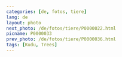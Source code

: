 ```yaml
---
categories: [de, fotos, tiere]
lang: de
layout: photo
next_photo: /de/fotos/tiere/P0000022.html
picname: P0000033
prev_photo: /de/fotos/tiere/P0000036.html
tags: [Kudu, Trees]
---
```

